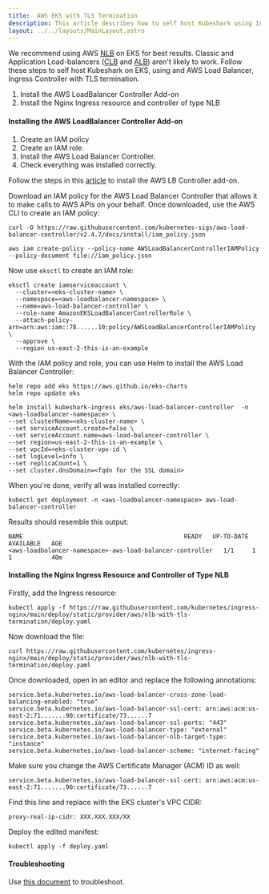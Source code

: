 ```yaml
---
title:  AWS EKS with TLS Termination
description: This article describes how to self host Kubeshark using Ingress and an IDP.
layout: ../../layouts/MainLayout.astro
---
```


We recommend using AWS [NLB](https://docs.aws.amazon.com/elasticloadbalancing/latest/network/introduction.html) on EKS for best results. Classic and Application Load-balancers ([CLB](https://docs.aws.amazon.com/elasticloadbalancing/latest/classic/introduction.html) and [ALB](https://docs.aws.amazon.com/elasticloadbalancing/latest/application/introduction.html)) aren't likely to work. Follow these steps to self host Kubeshark on EKS, using and AWS Load Balancer, Ingress Controller with TLS termination.

1. Install the AWS LoadBalancer Controller Add-on
2. Install the Nginx Ingress resource and controller of type NLB

#### Installing the AWS LoadBalancer Controller Add-on

1. Create an IAM policy
2. Create an IAM role.
3. Install the AWS Load Balancer Controller.
4. Check everything was installed correctly.

Follow the steps in this [article](https://docs.aws.amazon.com/eks/latest/userguide/aws-load-balancer-controller.html) to install the AWS LB Controller add-on.

Download an IAM policy for the AWS Load Balancer Controller that allows it to make calls to AWS APIs on your behalf. Once downloaded, use the AWS CLI to create an IAM policy:

```shell
curl -O https://raw.githubusercontent.com/kubernetes-sigs/aws-load-balancer-controller/v2.4.7/docs/install/iam_policy.json

aws iam create-policy --policy-name AWSLoadBalancerControllerIAMPolicy --policy-document file://iam_policy.json
```

Now use `eksctl` to create an IAM role:

```shell
eksctl create iamserviceaccount \
  --cluster=<eks-cluster-name> \
  --namespace=<aws-loadbalancer-namespace> \
  --name=aws-load-balancer-controller \
  --role-name AmazonEKSLoadBalancerControllerRole \
  --attach-policy-arn=arn:aws:iam::78......10:policy/AWSLoadBalancerControllerIAMPolicy \
  --approve \
  --region us-east-2-this-is-an-example
```

With the IAM policy and role, you can use Helm to install the AWS Load Balancer Controller:

```shell
helm repo add eks https://aws.github.io/eks-charts
helm repo update eks

helm install kubeshark-ingress eks/aws-load-balancer-controller  -n <aws-loadbalancer-namespace> \
--set clusterName=<eks-cluster-name> \
--set serviceAccount.create=false \
--set serviceAccount.name=aws-load-balancer-controller \
--set region=us-east-2-this-is-an-example \
--set vpcId=<eks-cluster-vpx-id \
--set logLevel=info \
--set replicaCount=1 \
--set cluster.dnsDomain=<fqdn for the SSL domain>
```
When you're done, verify all was installed correctly:

```shell
kubectl get deployment -n <aws-loadbalancer-namespace> aws-load-balancer-controller
```

Results should resemble this output:

```shell
NAME                                             READY   UP-TO-DATE   AVAILABLE   AGE
<aws-loadbalancer-namespace>-aws-load-balancer-controller   1/1     1            1           40m
```
#### Installing the Nginx Ingress Resource and Controller of Type NLB

Firstly, add the Ingress resource:

```shell
kubectl apply -f https://raw.githubusercontent.com/kubernetes/ingress-nginx/main/deploy/static/provider/aws/nlb-with-tls-termination/deploy.yaml
```

Now download the file:

```shell
curl https://raw.githubusercontent.com/kubernetes/ingress-nginx/main/deploy/static/provider/aws/nlb-with-tls-termination/deploy.yaml
```

Once downloaded, open in an editor and replace the following annotations:

```shell
service.beta.kubernetes.io/aws-load-balancer-cross-zone-load-balancing-enabled: "true"
service.beta.kubernetes.io/aws-load-balancer-ssl-cert: arn:aws:acm:us-east-2:71.......90:certificate/73......7
service.beta.kubernetes.io/aws-load-balancer-ssl-ports: "443"
service.beta.kubernetes.io/aws-load-balancer-type: "external"
service.beta.kubernetes.io/aws-load-balancer-nlb-target-type: "instance"
service.beta.kubernetes.io/aws-load-balancer-scheme: "internet-facing"
```

Make sure you change the AWS Certificate Manager (ACM) ID as well:

```shell
service.beta.kubernetes.io/aws-load-balancer-ssl-cert: arn:aws:acm:us-east-2:71.......90:certificate/73......7
```

Find this line and replace with the EKS cluster's VPC CIDR:

```shell
proxy-real-ip-cidr: XXX.XXX.XXX/XX
```

Deploy the edited manifest:

```shell
kubectl apply -f deploy.yaml
```

#### Troubleshooting

Use [this document](https://repost.aws/knowledge-center/load-balancer-troubleshoot-creating) to troubleshoot.
